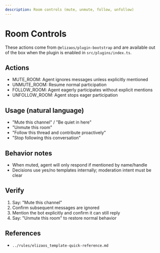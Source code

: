 ```yaml
---
description: Room controls (mute, unmute, follow, unfollow)
---
```


# Room Controls

These actions come from `@elizaos/plugin-bootstrap` and are available out of the box when the plugin is enabled in `src/plugins/index.ts`.

## Actions
- MUTE_ROOM: Agent ignores messages unless explicitly mentioned
- UNMUTE_ROOM: Resume normal participation
- FOLLOW_ROOM: Agent eagerly participates without explicit mentions
- UNFOLLOW_ROOM: Agent stops eager participation

## Usage (natural language)
- "Mute this channel" / "Be quiet in here"
- "Unmute this room"
- "Follow this thread and contribute proactively"
- "Stop following this conversation"

## Behavior notes
- When muted, agent will only respond if mentioned by name/handle
- Decisions use yes/no templates internally; moderation intent must be clear

## Verify
1) Say: "Mute this channel"
2) Confirm subsequent messages are ignored
3) Mention the bot explicitly and confirm it can still reply
4) Say: "Unmute this room" to restore normal behavior

## References
- `../rules/elizaos_template-quick-reference.md`
